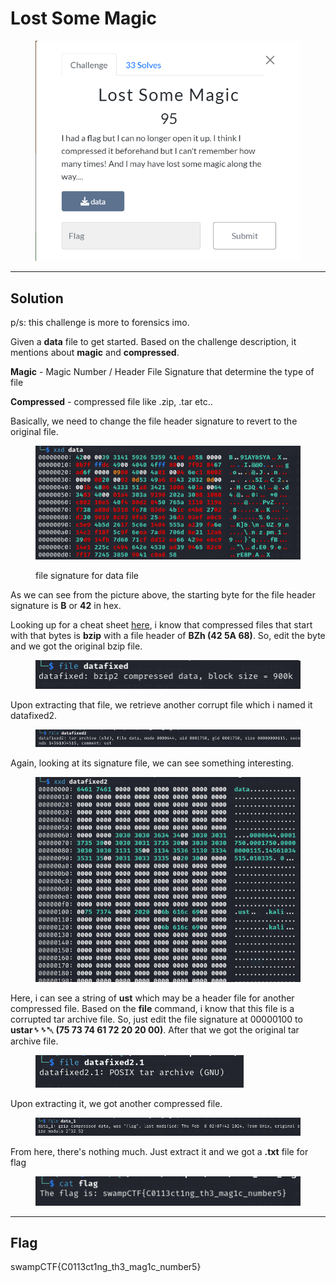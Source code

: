 # Lost Some Magic

<figure><img src="../../../.gitbook/assets/image (1) (1) (1) (1) (1) (1).png" alt=""><figcaption></figcaption></figure>

***

## Solution

p/s: this challenge is more to forensics imo.

Given a **data** file to get started. Based on the challenge description, it mentions about **magic** and **compressed**.

**Magic** - Magic Number / Header File Signature that determine the type of file

**Compressed** - compressed file like .zip, .tar etc..

Basically, we need to change the file header signature to revert to the original file.

<figure><img src="../../../.gitbook/assets/image (2) (1) (1) (1) (1) (1).png" alt=""><figcaption><p>file signature for data file</p></figcaption></figure>

As we can see from the picture above, the starting byte for the file header signature is **B** or **42** in hex.

Looking up for a cheat sheet [here](https://en.wikipedia.org/wiki/List\_of\_file\_signatures), i know that compressed files that start with that bytes is **bzip** with a file header of **BZh (42 5A 68)**. So, edit the byte and we got the original bzip file.

<figure><img src="../../../.gitbook/assets/image (3) (1) (1) (1) (1) (1).png" alt=""><figcaption></figcaption></figure>

Upon extracting that file, we retrieve another corrupt file which i named it datafixed2.

<figure><img src="../../../.gitbook/assets/image (4) (1) (1) (1) (1) (1).png" alt=""><figcaption></figcaption></figure>

Again, looking at its signature file, we can see something interesting.

<figure><img src="../../../.gitbook/assets/image (5) (1) (1) (1) (1) (1).png" alt=""><figcaption></figcaption></figure>

Here, i can see a string of **ust** which may be a header file for another compressed file. Based on the **file** command, i know that this file is a corrupted tar archive file. So, just edit the file signature at 00000100 to **ustar␠␠␀ (75 73 74 61 72 20 20 00)**. After that we got the original tar archive file.

<figure><img src="../../../.gitbook/assets/image (6) (1) (1) (1) (1) (1).png" alt=""><figcaption></figcaption></figure>

Upon extracting it, we got another compressed file.

<figure><img src="../../../.gitbook/assets/image (7) (1) (1) (1) (1).png" alt=""><figcaption></figcaption></figure>

From here, there's nothing much. Just extract it and we got a **.txt** file for flag

<figure><img src="../../../.gitbook/assets/image (8) (1) (1) (1).png" alt=""><figcaption></figcaption></figure>

***

## Flag

swampCTF{C0113ct1ng\_th3\_mag1c\_number5}
